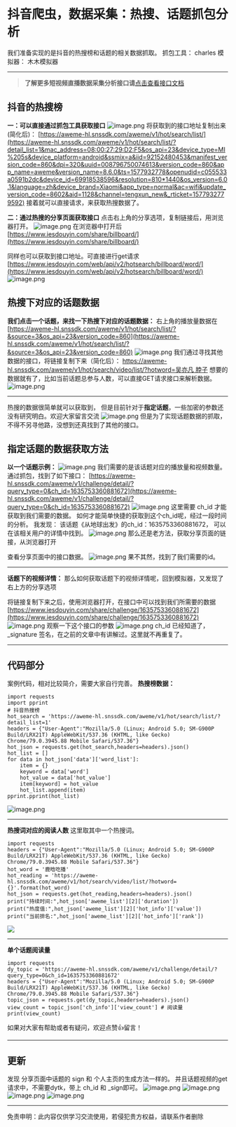 # 抖音爬虫，数据采集：热搜、话题抓包分析

我们准备实现的是抖音的热搜榜和话题的相关数据抓取。
抓包工具： charles
模拟器： 木木模拟器

---

>**了解更多短视频直播数据采集分析接口请**[点击查看接口文档](https://docs.qq.com/doc/DU3RKUFVFdVhQbXlR) 

## 抖音的热搜榜

 
**一：可以直接通过抓包工具获取接口**
![image.png](https://cdn.nlark.com/yuque/0/2020/png/97322/1607043886626-2abe95a8-de85-4f68-98a6-f89b55c47240.png#align=left&display=inline&height=755&name=image.png&originHeight=1510&originWidth=1758&size=1294037&status=done&style=none&width=879)
将获取到的接口地址复制出来(简化后)：
[https://aweme-hl.snssdk.com/aweme/v1/hot/search/list/](https://aweme-hl.snssdk.com/aweme/v1/hot/search/list/?detail_list=1&mac_address=08:00:27:29:D2:F5&os_api=23&device_type=MI%205s&device_platform=android&ssmix=a&iid=92152480453&manifest_version_code=860&dpi=320&uuid=008796750074613&version_code=860&app_name=aweme&version_name=8.6.0&ts=1577932778&openudid=c055533a0591b2dc&device_id=69918538596&resolution=810*1440&os_version=6.0.1&language=zh&device_brand=Xiaomi&app_type=normal&ac=wifi&update_version_code=8602&aid=1128&channel=tengxun_new&_rticket=1577932779592)
接着就可以直接请求，来获取热搜数据了。


 

 

**二：通过热搜的分享页面获取接口**
点击右上角的分享选项，复制链接后，用浏览器打开。
![image.png](https://cdn.nlark.com/yuque/0/2020/png/97322/1607044327588-6d4056a1-9c50-4d3a-811f-5daeab41f335.png#align=left&display=inline&height=639&name=image.png&originHeight=1278&originWidth=794&size=569986&status=done&style=none&width=397)
在浏览器中打开后 [https://www.iesdouyin.com/share/billboard/](https://www.iesdouyin.com/share/billboard/)


 

 

同样也可以获取到接口地址。可直接进行get请求
[https://www.iesdouyin.com/web/api/v2/hotsearch/billboard/word/](https://www.iesdouyin.com/web/api/v2/hotsearch/billboard/word/)
![image.png](https://cdn.nlark.com/yuque/0/2020/png/97322/1607043953566-b4c52d2e-887d-4083-b07c-9e70e964b2d9.png#align=left&display=inline&height=735&name=image.png&originHeight=1470&originWidth=1030&size=574555&status=done&style=none&width=515)

 

## 热搜下对应的话题数据

 
**我们点击一个话题，来找一下热搜下对应的话题数据：**
右上角的播放量数据在
[https://aweme-hl.snssdk.com/aweme/v1/hot/search/list/?&source=3&os_api=23&version_code=860](https://aweme-hl.snssdk.com/aweme/v1/hot/search/list/?&source=3&os_api=23&version_code=860)
![image.png](https://cdn.nlark.com/yuque/0/2020/png/97322/1607043977070-9f92016c-b051-4de8-b69c-2c3965149149.png#align=left&display=inline&height=746&name=image.png&originHeight=1492&originWidth=2072&size=2681548&status=done&style=none&width=1036)
我们通过寻找其他数据的接口，将链接复制下来（简化后）：
[https://aweme-hl.snssdk.com/aweme/v1/hot/search/video/list/?hotword=吴亦凡 脖子](https://aweme-hl.snssdk.com/aweme/v1/hot/search/video/list/?hotword=%E5%90%B4%E4%BA%A6%E5%87%A1%20%E8%84%96%E5%AD%90&offset=0&count=12&source=trending_page&is_ad=0&os_api=23&device_type=MI%205s&device_platform=android&ssmix=a&iid=92152480453&manifest_version_code=860&dpi=320&uuid=008796750074613&version_code=860&app_name=aweme&version_name=8.6.0&ts=1577934388&openudid=c055533a0591b2dc&device_id=69918538596&resolution=810*1440&os_version=6.0.1&language=zh&device_brand=Xiaomi&app_type=normal&ac=wifi&update_version_code=8602&aid=1128&channel=tengxun_new&_rticket=1577934389020)
想要的数据就有了，比如当前话题总参与人数，可以直接GET请求接口来解析数据。
![image.png](https://cdn.nlark.com/yuque/0/2020/png/97322/1607043992366-d7944184-f01d-4f1e-aa2c-76a0f18580bf.png#align=left&display=inline&height=410&name=image.png&originHeight=820&originWidth=1858&size=568282&status=done&style=none&width=929)

 

---


 
热搜的数据很简单就可以获取到，
但是目前针对于**指定话题**，一些加密的参数还没有研究明白。欢迎大家留言交流
![image.png](https://cdn.nlark.com/yuque/0/2020/png/97322/1607044009144-7fe4add1-e212-464a-8d47-5f4446642d23.png#align=left&display=inline&height=737&name=image.png&originHeight=1474&originWidth=1824&size=912345&status=done&style=none&width=912)
但是为了实现话题数据的抓取，不得不另寻他路，没想到还真找到了其他的接口。

 

## 指定话题的数据获取方法

 
**以一个话题示例：**
![image.png](https://cdn.nlark.com/yuque/0/2020/png/97322/1607044020889-217be078-1522-459f-b66e-a1410866ac77.png#align=left&display=inline&height=536&name=image.png&originHeight=1072&originWidth=1022&size=324766&status=done&style=none&width=511)
我们需要的是该话题对应的播放量和视频数量。
通过抓包，找到了如下接口：
[https://aweme-hl.snssdk.com/aweme/v1/challenge/detail/?query_type=0&ch_id=1635753360881672](https://aweme-hl.snssdk.com/aweme/v1/challenge/detail/?query_type=0&ch_id=1635753360881672)
![image.png](https://cdn.nlark.com/yuque/0/2020/png/97322/1607044034158-85f8c625-4d2c-460d-a093-651f0c1bd4ba.png#align=left&display=inline&height=668&name=image.png&originHeight=1336&originWidth=1338&size=511729&status=done&style=none&width=669)
这里需要 ch_id 才能获取到我们需要的数据。
如何才能简单快捷的获取到这个ch_id呢，经过一段时间的分析。
我发现： 该话题《从地球出发》的ch_id：1635753360881672，
可以在该相关用户的详情中找到。
![image.png](https://cdn.nlark.com/yuque/0/2020/png/97322/1607044051477-9ccfca3b-3e02-4222-a27a-6f41bc83ae77.png#align=left&display=inline&height=741&name=image.png&originHeight=1482&originWidth=1914&size=1890578&status=done&style=none&width=957)
那么还是老方法，获取分享页面的链接，从浏览器打开


 

 

查看分享页面中的接口数据。
![image.png](https://cdn.nlark.com/yuque/0/2020/png/97322/1607044371164-8cac554a-e876-4082-81a4-38af283235be.png#align=left&display=inline&height=641&name=image.png&originHeight=1282&originWidth=1218&size=536444&status=done&style=none&width=609)
果不其然，找到了我们需要的id。


 


---

**话题下的视频详情：**
那么如何获取话题下的视频详情呢，回到模拟器，又发现了右上方的分享选项


 

将链接复制下来之后，使用浏览器打开，在接口中可以找到我们所需要的数据
[https://www.iesdouyin.com/share/challenge/1635753360881672](https://www.iesdouyin.com/share/challenge/1635753360881672)
![image.png](https://cdn.nlark.com/yuque/0/2020/png/97322/1607044131060-f8d20ca4-e2a4-4cd6-869d-84bddb014748.png#align=left&display=inline&height=718&name=image.png&originHeight=1436&originWidth=2674&size=2727153&status=done&style=none&width=1337)
观察一下这个接口的参数
![image.png](https://cdn.nlark.com/yuque/0/2020/png/97322/1607044142111-1936ba63-184b-4d4b-bfd0-6bc527f7f66c.png#align=left&display=inline&height=237&name=image.png&originHeight=474&originWidth=954&size=130608&status=done&style=none&width=477)
ch_id 已经知道了，
_signature 签名，在之前的文章中有讲解过。这里就不再重复了。

 

---


## 代码部分
案例代码，相对比较简介，需要大家自行完善。
**热搜榜数据：**
```
import requests
import pprint
# 抖音热搜榜
hot_search = 'https://aweme-hl.snssdk.com/aweme/v1/hot/search/list/?detail_list=1'
headers = {"User-Agent":"Mozilla/5.0 (Linux; Android 5.0; SM-G900P Build/LRX21T) AppleWebKit/537.36 (KHTML, like Gecko) Chrome/79.0.3945.88 Mobile Safari/537.36"}
hot_json = requests.get(hot_search,headers=headers).json()
hot_list = []
for data in hot_json['data']['word_list']:
    item = {}
    keyword = data['word']
    hot_value = data['hot_value']
    item[keyword] = hot_value
    hot_list.append(item)
pprint.pprint(hot_list)

```

 
![image.png](https://cdn.nlark.com/yuque/0/2020/png/97322/1607044163870-5490aeaf-7469-4224-8ea0-e000d4cac462.png#align=left&display=inline&height=369&name=image.png&originHeight=738&originWidth=992&size=618724&status=done&style=none&width=496)

 

---

**热搜词对应的阅读人数**
这里取其中一个热搜词。
```
import requests
headers = {"User-Agent":"Mozilla/5.0 (Linux; Android 5.0; SM-G900P Build/LRX21T) AppleWebKit/537.36 (KHTML, like Gecko) Chrome/79.0.3945.88 Mobile Safari/537.36"}
hot_word = '鹿晗吃播'
hot_reading = 'https://aweme-hl.snssdk.com/aweme/v1/hot/search/video/list/?hotword={}'.format(hot_word)
hot_json = requests.get(hot_reading,headers=headers).json()
print("持续时间:",hot_json['aweme_list'][2]['duration'])
print("热度值:",hot_json['aweme_list'][2]['hot_info']['value'])
print("当前排名:",hot_json['aweme_list'][2]['hot_info']['rank'])

```

 
![](https://cdn.nlark.com/yuque/0/2020/png/97322/1607043858822-cb4eef5a-9144-4de5-9402-907e95b394a2.png#align=left&display=inline&height=125&originHeight=125&originWidth=473&size=0&status=done&style=none&width=473)

 

---

**单个话题阅读量**
```
import requests
dy_topic = 'https://aweme-hl.snssdk.com/aweme/v1/challenge/detail/?query_type=0&ch_id=1635753360881672'
headers = {"User-Agent":"Mozilla/5.0 (Linux; Android 5.0; SM-G900P Build/LRX21T) AppleWebKit/537.36 (KHTML, like Gecko) Chrome/79.0.3945.88 Mobile Safari/537.36"}
topic_json = requests.get(dy_topic,headers=headers).json()
view_count = topic_json['ch_info']['view_count'] # 阅读量
print(view_count)

```
如果对大家有帮助或者有疑问，欢迎点赞👍留言！

---


## 更新

 
发现 分享页面中话题的 sign 和 个人主页的生成方法一样的。
并且话题视频的get请求中，不需要dytk，带上 ch_id 和 _sign即可。
![image.png](https://cdn.nlark.com/yuque/0/2020/png/97322/1607044202042-f5fcd474-2143-4857-bfee-1c2f4aca64ea.png#align=left&display=inline&height=514&name=image.png&originHeight=1028&originWidth=2068&size=689573&status=done&style=none&width=1034)
![image.png](https://cdn.nlark.com/yuque/0/2020/png/97322/1607044214483-0fbab83d-7021-45f9-ada7-9e2cc0124a3f.png#align=left&display=inline&height=380&name=image.png&originHeight=760&originWidth=1910&size=368058&status=done&style=none&width=955)
![image.png](https://cdn.nlark.com/yuque/0/2020/png/97322/1607044225484-a9c97613-86f1-4a08-94f4-9d87e86b050b.png#align=left&display=inline&height=374&name=image.png&originHeight=748&originWidth=2028&size=476206&status=done&style=none&width=1014)
![image.png](https://cdn.nlark.com/yuque/0/2020/png/97322/1607044238381-0d2f8610-a302-426e-9b39-b47d5f33ca6e.png#align=left&display=inline&height=338&name=image.png&originHeight=676&originWidth=1704&size=299074&status=done&style=none&width=852)


 


___________________ 

免责申明：此内容仅供学习交流使用，若侵犯贵方权益，请联系作者删除 
